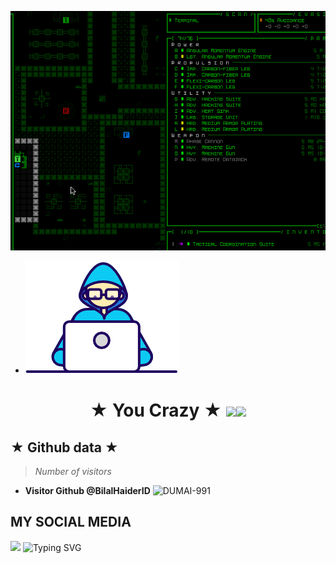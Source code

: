 
![Alt text](https://github.com/MRVIVEK-CODER/MRVIVEK-CODER/raw/main/md7Oqrf.gif)

- ![Alt text](https://github.com/MRVIVEK-CODER/MRVIVEK-CODER/raw/main/Developer.gif)

<h1 align="center">★ You Crazy ★ <img src="https://github.com/mitul3737/mitul3737/blob/main/mituls code.gif"
<a href="https://github.com/Hunter-alamin"><img width=550 src="https://github-profile-trophy.vercel.app/?username=Hunter-alamin&theme=dracula&no-frame=true&title=Followers,Stars,Commit,Repository,Issues"/></a>

## ★ Github data ★
>
> *Number of visitors*
* **Visitor Github @BilalHaiderID**
![DUMAI-991](https://komarev.com/ghpvc/?username=Dumai-991&color=blue)

>
## MY SOCIAL MEDIA
[![](https://img.shields.io/badge/Github-black?logo=Github&logoColor=black&labelColor=white)](https://github.com/BilalHaiderID)
![Typing SVG](https://readme-typing-svg.herokuapp.com?lines=Follow+BilalHaiderID....!+)
